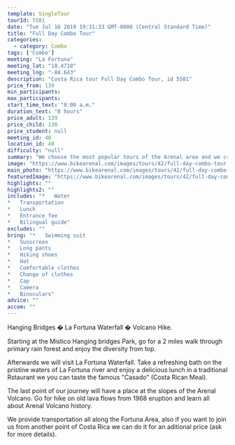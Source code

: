 ```yaml
---
template: SingleTour
tourId: 5581
date: "Tue Jul 16 2019 19:31:33 GMT-0600 (Central Standard Time)"
title: "Full Day Combo Tour"
categories: 
  - category: Combo
tags: ['Combo']
meeting: "La Fortuna"
meeting_lat: "10.4718"
meeting_lng: "-84.643"
description: "Costa Rica tour Full Day Combo Tour, id 5581"
price_from: 139
min_participants: 
max_participants: 
start_time_text: "8:00 a.m."
duration_text: "8 hours"
price_adult: 139
price_child: 130
price_student: null
meeting_id: 40
location_id: 40
difficulty: "null"
summary: "We choose the most popular tours of the Arenal area and we create this combination tour, on this way you can enjoy the area in one day without losing the enchanting nature around the beautiest volcano of Costa Rica."
image: "https://www.bikearenal.com/images/tours/42/full-day-combo-tour.jpg"
main_photo: "https://www.bikearenal.com/images/tours/42/full-day-combo-tour.jpg"
featuredImage: "https://www.bikearenal.com/images/tours/42/full-day-combo-tour.jpg"
highlights: ""
highlights2: ""
includes: "*   Water
*   Transportation
*   Lunch
*   Entrance fee
*   Bilingual guide"
excludes: ""
bring: "*   Swimming suit
*   Sunscreen
*   Long pants
*   Hiking shoes
*   Hat
*   Comfortable clothes
*   Change of clothes
*   Cap
*   Camera
*   Binoculars"
advice: ""
accom: ""
---
```

Hanging Bridges � La Fortuna Waterfall � Volcano Hike.

Starting at the Mistico Hanging bridges Park, go for a 2 miles walk through primary rain forest and enjoy the diversity from top.

Afterwards we will visit La Fortuna Waterfall. Take a refreshing bath on the pristine waters of La Fortuna river and enjoy a delicious lunch in a traditional Rstaurant we you can taste the famous "Casado" (Costa Rican Meal).

The last point of our journey will have a place at the slopes of the Arenal Volcano. Go for hike on old lava flows from 1968 eruption and learn all about Arenal Volcano history.

We provide transportation all along the Fortuna Area, also if you want to join us from another point of Costa Rica we can do it for an aditional price (ask for more details).